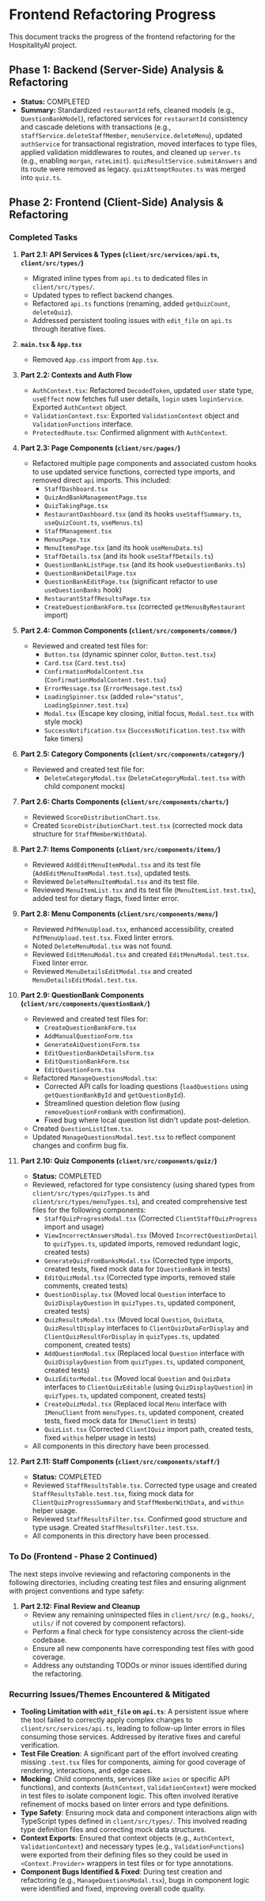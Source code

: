 # Frontend Refactoring Progress

This document tracks the progress of the frontend refactoring for the HospitalityAI project.

## Phase 1: Backend (Server-Side) Analysis & Refactoring

- **Status:** COMPLETED
- **Summary:** Standardized `restaurantId` refs, cleaned models (e.g., `QuestionBankModel`), refactored services for `restaurantId` consistency and cascade deletions with transactions (e.g., `staffService.deleteStaffMember`, `menuService.deleteMenu`), updated `authService` for transactional registration, moved interfaces to type files, applied validation middlewares to routes, and cleaned up `server.ts` (e.g., enabling `morgan`, `rateLimit`). `quizResultService.submitAnswers` and its route were removed as legacy. `quizAttemptRoutes.ts` was merged into `quiz.ts`.

## Phase 2: Frontend (Client-Side) Analysis & Refactoring

### Completed Tasks

1.  **Part 2.1: API Services & Types (`client/src/services/api.ts`, `client/src/types/`)**

    - Migrated inline types from `api.ts` to dedicated files in `client/src/types/`.
    - Updated types to reflect backend changes.
    - Refactored `api.ts` functions (renaming, added `getQuizCount`, `deleteQuiz`).
    - Addressed persistent tooling issues with `edit_file` on `api.ts` through iterative fixes.

2.  **`main.tsx` & `App.tsx`**

    - Removed `App.css` import from `App.tsx`.

3.  **Part 2.2: Contexts and Auth Flow**

    - `AuthContext.tsx`: Refactored `DecodedToken`, updated `user` state type, `useEffect` now fetches full user details, `login` uses `loginService`. Exported `AuthContext` object.
    - `ValidationContext.tsx`: Exported `ValidationContext` object and `ValidationFunctions` interface.
    - `ProtectedRoute.tsx`: Confirmed alignment with `AuthContext`.

4.  **Part 2.3: Page Components (`client/src/pages/`)**

    - Refactored multiple page components and associated custom hooks to use updated service functions, corrected type imports, and removed direct `api` imports. This included:
      - `StaffDashboard.tsx`
      - `QuizAndBankManagementPage.tsx`
      - `QuizTakingPage.tsx`
      - `RestaurantDashboard.tsx` (and its hooks `useStaffSummary.ts`, `useQuizCount.ts`, `useMenus.ts`)
      - `StaffManagement.tsx`
      - `MenusPage.tsx`
      - `MenuItemsPage.tsx` (and its hook `useMenuData.ts`)
      - `StaffDetails.tsx` (and its hook `useStaffDetails.ts`)
      - `QuestionBankListPage.tsx` (and its hook `useQuestionBanks.ts`)
      - `QuestionBankDetailPage.tsx`
      - `QuestionBankEditPage.tsx` (significant refactor to use `useQuestionBanks` hook)
      - `RestaurantStaffResultsPage.tsx`
      - `CreateQuestionBankForm.tsx` (corrected `getMenusByRestaurant` import)

5.  **Part 2.4: Common Components (`client/src/components/common/`)**

    - Reviewed and created test files for:
      - `Button.tsx` (dynamic spinner color, `Button.test.tsx`)
      - `Card.tsx` (`Card.test.tsx`)
      - `ConfirmationModalContent.tsx` (`ConfirmationModalContent.test.tsx`)
      - `ErrorMessage.tsx` (`ErrorMessage.test.tsx`)
      - `LoadingSpinner.tsx` (added `role="status"`, `LoadingSpinner.test.tsx`)
      - `Modal.tsx` (Escape key closing, initial focus, `Modal.test.tsx` with style mock)
      - `SuccessNotification.tsx` (`SuccessNotification.test.tsx` with fake timers)

6.  **Part 2.5: Category Components (`client/src/components/category/`)**

    - Reviewed and created test file for:
      - `DeleteCategoryModal.tsx` (`DeleteCategoryModal.test.tsx` with child component mocks)

7.  **Part 2.6: Charts Components (`client/src/components/charts/`)**

    - Reviewed `ScoreDistributionChart.tsx`.
    - Created `ScoreDistributionChart.test.tsx` (corrected mock data structure for `StaffMemberWithData`).

8.  **Part 2.7: Items Components (`client/src/components/items/`)**

    - Reviewed `AddEditMenuItemModal.tsx` and its test file (`AddEditMenuItemModal.test.tsx`), updated tests.
    - Reviewed `DeleteMenuItemModal.tsx` and its test file.
    - Reviewed `MenuItemList.tsx` and its test file (`MenuItemList.test.tsx`), added test for dietary flags, fixed linter error.

9.  **Part 2.8: Menu Components (`client/src/components/menu/`)**

    - Reviewed `PdfMenuUpload.tsx`, enhanced accessibility, created `PdfMenuUpload.test.tsx`. Fixed linter errors.
    - Noted `DeleteMenuModal.tsx` was not found.
    - Reviewed `EditMenuModal.tsx` and created `EditMenuModal.test.tsx`. Fixed linter error.
    - Reviewed `MenuDetailsEditModal.tsx` and created `MenuDetailsEditModal.test.tsx`.

10. **Part 2.9: QuestionBank Components (`client/src/components/questionBank/`)**

    - Reviewed and created test files for:
      - `CreateQuestionBankForm.tsx`
      - `AddManualQuestionForm.tsx`
      - `GenerateAiQuestionsForm.tsx`
      - `EditQuestionBankDetailsForm.tsx`
      - `EditQuestionBankForm.tsx`
      - `EditQuestionForm.tsx`
    - Refactored `ManageQuestionsModal.tsx`:
      - Corrected API calls for loading questions (`loadQuestions` using `getQuestionBankById` and `getQuestionById`).
      - Streamlined question deletion flow (using `removeQuestionFromBank` with confirmation).
      - Fixed bug where local question list didn't update post-deletion.
    - Created `QuestionListItem.tsx`.
    - Updated `ManageQuestionsModal.test.tsx` to reflect component changes and confirm bug fix.

11. **Part 2.10: Quiz Components (`client/src/components/quiz/`)**

    - **Status:** COMPLETED
    - Reviewed, refactored for type consistency (using shared types from `client/src/types/quizTypes.ts` and `client/src/types/menuTypes.ts`), and created comprehensive test files for the following components:
      - `StaffQuizProgressModal.tsx` (Corrected `ClientStaffQuizProgress` import and usage)
      - `ViewIncorrectAnswersModal.tsx` (Moved `IncorrectQuestionDetail` to `quizTypes.ts`, updated imports, removed redundant logic, created tests)
      - `GenerateQuizFromBanksModal.tsx` (Corrected type imports, created tests, fixed mock data for `IQuestionBank` in tests)
      - `EditQuizModal.tsx` (Corrected type imports, removed stale comments, created tests)
      - `QuestionDisplay.tsx` (Moved local `Question` interface to `QuizDisplayQuestion` in `quizTypes.ts`, updated component, created tests)
      - `QuizResultsModal.tsx` (Moved local `Question`, `QuizData`, `QuizResultDisplay` interfaces to `ClientQuizDataForDisplay` and `ClientQuizResultForDisplay` in `quizTypes.ts`, updated component, created tests)
      - `AddQuestionModal.tsx` (Replaced local `Question` interface with `QuizDisplayQuestion` from `quizTypes.ts`, updated component, created tests)
      - `QuizEditorModal.tsx` (Moved local `Question` and `QuizData` interfaces to `ClientQuizEditable` (using `QuizDisplayQuestion`) in `quizTypes.ts`, updated component, created tests)
      - `CreateQuizModal.tsx` (Replaced local `Menu` interface with `IMenuClient` from `menuTypes.ts`, updated component, created tests, fixed mock data for `IMenuClient` in tests)
      - `QuizList.tsx` (Corrected `ClientIQuiz` import path, created tests, fixed `within` helper usage in tests)
    - All components in this directory have been processed.

12. **Part 2.11: Staff Components (`client/src/components/staff/`)**
    - **Status:** COMPLETED
    - Reviewed `StaffResultsTable.tsx`. Corrected type usage and created `StaffResultsTable.test.tsx`, fixing mock data for `ClientQuizProgressSummary` and `StaffMemberWithData`, and `within` helper usage.
    - Reviewed `StaffResultsFilter.tsx`. Confirmed good structure and type usage. Created `StaffResultsFilter.test.tsx`.
    - All components in this directory have been processed.

### To Do (Frontend - Phase 2 Continued)

The next steps involve reviewing and refactoring components in the following directories, including creating test files and ensuring alignment with project conventions and type safety:

1.  **Part 2.12: Final Review and Cleanup**
    - Review any remaining uninspected files in `client/src/` (e.g., `hooks/`, `utils/` if not covered by component refactors).
    - Perform a final check for type consistency across the client-side codebase.
    - Ensure all new components have corresponding test files with good coverage.
    - Address any outstanding TODOs or minor issues identified during the refactoring.

### Recurring Issues/Themes Encountered & Mitigated

- **Tooling Limitation with `edit_file` on `api.ts`**: A persistent issue where the tool failed to correctly apply complex changes to `client/src/services/api.ts`, leading to follow-up linter errors in files consuming those services. Addressed by iterative fixes and careful verification.
- **Test File Creation**: A significant part of the effort involved creating missing `.test.tsx` files for components, aiming for good coverage of rendering, interactions, and edge cases.
- **Mocking**: Child components, services (like `axios` or specific API functions), and contexts (`AuthContext`, `ValidationContext`) were mocked in test files to isolate component logic. This often involved iterative refinement of mocks based on linter errors and type definitions.
- **Type Safety**: Ensuring mock data and component interactions align with TypeScript types defined in `client/src/types/`. This involved reading type definition files and correcting mock data structures.
- **Context Exports**: Ensured that context objects (e.g., `AuthContext`, `ValidationContext`) and necessary types (e.g., `ValidationFunctions`) were exported from their defining files so they could be used in `<Context.Provider>` wrappers in test files or for type annotations.
- **Component Bugs Identified & Fixed**: During test creation and refactoring (e.g., `ManageQuestionsModal.tsx`), bugs in component logic were identified and fixed, improving overall code quality.
